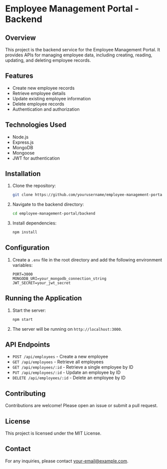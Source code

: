 # Employee Management Portal - Backend

## Overview

This project is the backend service for the Employee Management Portal. It provides APIs for managing employee data, including creating, reading, updating, and deleting employee records.

## Features

- Create new employee records
- Retrieve employee details
- Update existing employee information
- Delete employee records
- Authentication and authorization

## Technologies Used

- Node.js
- Express.js
- MongoDB
- Mongoose
- JWT for authentication

## Installation

1. Clone the repository:
    ```bash
    git clone https://github.com/yourusername/employee-management-portal.git
    ```
2. Navigate to the backend directory:
    ```bash
    cd employee-management-portal/backend
    ```
3. Install dependencies:
    ```bash
    npm install
    ```

## Configuration

1. Create a `.env` file in the root directory and add the following environment variables:
    ```env
    PORT=3000
    MONGODB_URI=your_mongodb_connection_string
    JWT_SECRET=your_jwt_secret
    ```

## Running the Application

1. Start the server:
    ```bash
    npm start
    ```
2. The server will be running on `http://localhost:3000`.

## API Endpoints

- `POST /api/employees` - Create a new employee
- `GET /api/employees` - Retrieve all employees
- `GET /api/employees/:id` - Retrieve a single employee by ID
- `PUT /api/employees/:id` - Update an employee by ID
- `DELETE /api/employees/:id` - Delete an employee by ID

## Contributing

Contributions are welcome! Please open an issue or submit a pull request.

## License

This project is licensed under the MIT License.

## Contact

For any inquiries, please contact [your-email@example.com](mailto:your-email@example.com).
